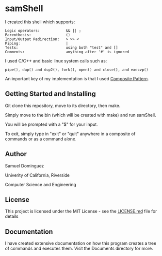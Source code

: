 # samShell

I created this shell which supports:
```
Logic operators:            && || ; 
Parenthesis:                ()
Input/Output Redirection:   > >> < 
Piping:                     | 
Tests:                      using both "test" and []
Comments:                   anything after '#' is ignored
```
I used C/C++ and basic linux system calls such as:
```
pipe(), dup() and dup2(), fork(), open() and close(), and execvp()
```

An inportant key of my implementation is that I used [Composite Pattern](https://en.wikipedia.org/wiki/Composite_pattern).

## Getting Started and Installing

Git clone this repository, move to its directory, then make.

Simply move to the bin (which will be created with make) and run samShell.

You will be prompted with a "$" for your input.

To exit, simply type in "exit" or "quit" anywhere in a composite of commands or as a command alone.

## Author
Samuel Dominguez

Univerity of California, Riverside

Computer Science and Engineering

## License

This project is licensed under the MIT License - see the [LICENSE.md](LICENSE.md) file for details

## Documentation
I have created extensive documentation on how this program creates a tree of commands and executes them. Visit the Documents directory for more.

